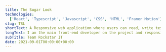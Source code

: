 ```yaml
---
title: The Sugar Look
technologies:
  ['React', 'Typescript', 'Javascript', 'CSS', 'HTML', 'Framer Motion']
slug: TSL
shortText: A Responsive web application where users can read, write testimonials about other users and communicate with each other
longText: I am the main front-end developer on the project and responsible for building websites that have cross-browser and multiple screen size support. Furthermore, I write synchronous and asynchronous code to communicate with the backend and store the data using React Redux as my main state management framework.
subTitle: Team Rockstar IT
date: 2021-09-01T00:00:00+00:00
---
```


